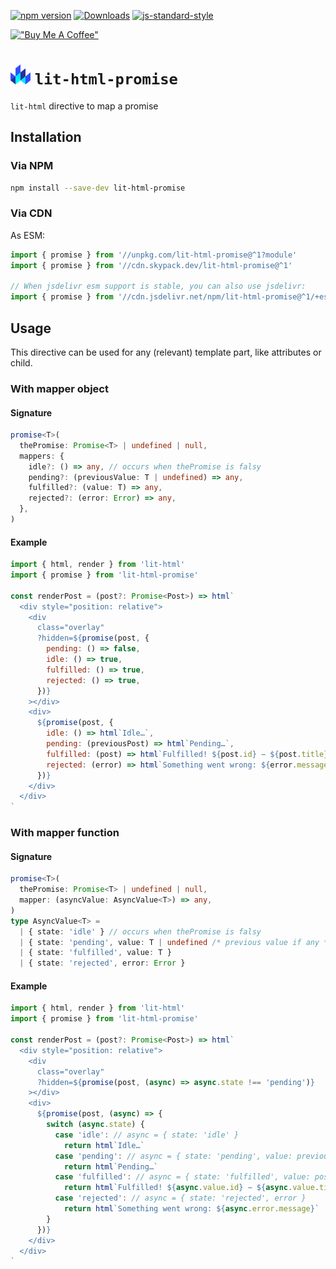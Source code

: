 
[![npm version](https://badge.fury.io/js/lit-html-promise.svg)](https://badge.fury.io/js/lit-html-promise)
[![Downloads](https://img.shields.io/npm/dm/lit-html-promise.svg)](https://www.npmjs.com/package/lit-html-promise)
[![js-standard-style](https://img.shields.io/badge/code%20style-standard-brightgreen.svg)](http://standardjs.com)

[!["Buy Me A Coffee"](https://www.buymeacoffee.com/assets/img/custom_images/orange_img.png)](https://www.buymeacoffee.com/SacDeNoeuds)

# ![Logo](https://github.com/SacDeNoeuds/lit-html-promise/blob/main/docs/assets/favicon-32x32.png) `lit-html-promise`

`lit-html` directive to map a promise

## Installation

### Via NPM

```bash
npm install --save-dev lit-html-promise
```

### Via CDN

As ESM:
```js
import { promise } from '//unpkg.com/lit-html-promise@^1?module'
import { promise } from '//cdn.skypack.dev/lit-html-promise@^1'

// When jsdelivr esm support is stable, you can also use jsdelivr:
import { promise } from '//cdn.jsdelivr.net/npm/lit-html-promise@^1/+esm'
```

## Usage

This directive can be used for any (relevant) template part, like attributes or child.

### With mapper object

#### Signature

```ts
promise<T>(
  thePromise: Promise<T> | undefined | null,
  mappers: {
    idle?: () => any, // occurs when thePromise is falsy
    pending?: (previousValue: T | undefined) => any,
    fulfilled?: (value: T) => any,
    rejected?: (error: Error) => any,
  },
)
```

#### Example

```js
import { html, render } from 'lit-html'
import { promise } from 'lit-html-promise'

const renderPost = (post?: Promise<Post>) => html`
  <div style="position: relative">
    <div
      class="overlay"
      ?hidden=${promise(post, {
        pending: () => false,
        idle: () => true,
        fulfilled: () => true,
        rejected: () => true,
      })}
    ></div>
    <div>
      ${promise(post, {
        idle: () => html`Idle…`,
        pending: (previousPost) => html`Pending…`,
        fulfilled: (post) => html`Fulfilled! ${post.id} − ${post.title}`,
        rejected: (error) => html`Something went wrong: ${error.message}`,
      })}
    </div>
  </div>
`
```

### With mapper function

#### Signature

```ts
promise<T>(
  thePromise: Promise<T> | undefined | null,
  mapper: (asyncValue: AsyncValue<T>) => any,
)
type AsyncValue<T> =
  | { state: 'idle' } // occurs when thePromise is falsy
  | { state: 'pending', value: T | undefined /* previous value if any */ }
  | { state: 'fulfilled', value: T }
  | { state: 'rejected', error: Error }
```

#### Example

```js
import { html, render } from 'lit-html'
import { promise } from 'lit-html-promise'

const renderPost = (post?: Promise<Post>) => html`
  <div style="position: relative">
    <div
      class="overlay"
      ?hidden=${promise(post, (async) => async.state !== 'pending')}
    ></div>
    <div>
      ${promise(post, (async) => {
        switch (async.state) {
          case 'idle': // async = { state: 'idle' }
            return html`Idle…`
          case 'pending': // async = { state: 'pending', value: previousValue | undefined }
            return html`Pending…`
          case 'fulfilled': // async = { state: 'fulfilled', value: post }
            return html`Fulfilled! ${async.value.id} − ${async.value.title}`
          case 'rejected': // async = { state: 'rejected', error }
            return html`Something went wrong: ${async.error.message}`
        }
      })}
    </div>
  </div>
`
```

